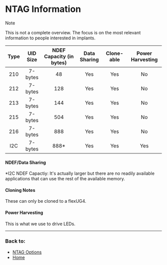 # NTAG Information

> [!NOTE]
> This is not a complete overview. The focus is on the most relevant information to people interested in implants.

| Type         | UID Size   | NDEF Capacity (in bytes)    | Data Sharing | Clone-able   | Power Harvesting |
| :----------: | :--------: | :-------------------------: | :----------: | :----------: | :--------------: |
| 210          | 7-bytes    | 48                          | Yes          | Yes          | No               |
| 212          | 7-bytes    | 128                         | Yes          | Yes          | No               |
| 213          | 7-bytes    | 144                         | Yes          | Yes          | No               |
| 215          | 7-bytes    | 504                         | Yes          | Yes          | No               |
| 216          | 7-bytes    | 888                         | Yes          | Yes          | No               |
| I2C          | 7-bytes    | 888*                        | Yes          | Yes          | Yes              |

#### NDEF/Data Sharing

*I2C NDEF Capactiy: It's actually larger but there are no readily available applications that can use the rest of the available memory.

#### Cloning Notes
These can only be cloned to a flexUG4.

#### Power Harvesting
This is what we use to drive LEDs.

---
### Back to:
- [NTAG Options](NTAG_OPTIONS.md)
- [Home](../README.md)
